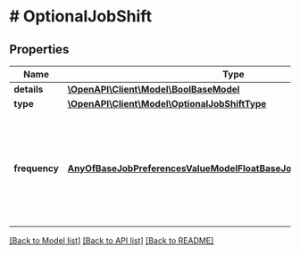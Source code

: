 # # OptionalJobShift

## Properties

Name | Type | Description | Notes
------------ | ------------- | ------------- | -------------
**details** | [**\OpenAPI\Client\Model\BoolBaseModel**](BoolBaseModel.md) |  | [optional]
**type** | [**\OpenAPI\Client\Model\OptionalJobShiftType**](OptionalJobShiftType.md) |  | [optional]
**frequency** | [**AnyOfBaseJobPreferencesValueModelFloatBaseJobPreferencesRangeFloat**](AnyOfBaseJobPreferencesValueModelFloatBaseJobPreferencesRangeFloat.md) | The percentage or a range of percentages of the time of the week in which the job is shift based. | [optional]

[[Back to Model list]](../../README.md#models) [[Back to API list]](../../README.md#endpoints) [[Back to README]](../../README.md)
